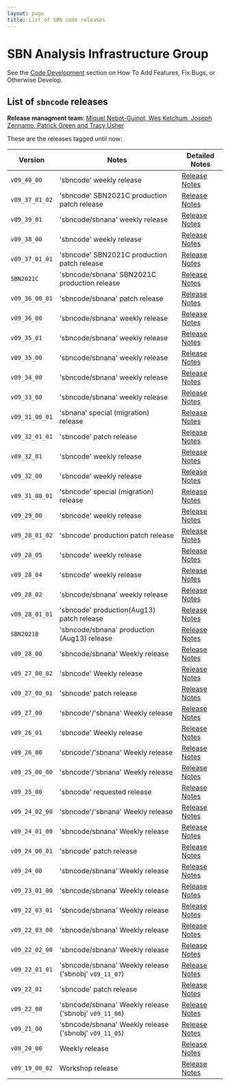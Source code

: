 ```yaml
---
layout: page
title: List of SBN code releases
---
```




SBN Analysis Infrastructure Group
================================================================

See the [Code Development](https://sbnsoftware.github.io/AnalysisInfrastructure/how-to-develop) section on How To Add Features, Fix Bugs, or Otherwise Develop.

List of `sbncode` releases
------------------------------------------------------------------------

**Release managment team**: [Miquel Nebot-Guinot, Wes Ketchum, Joseph Zennamo, Patrick Green and Tracy Usher](mailto:miquel.nebot@ed.ac.uk,wketchum@fnal.gov,jaz8600@fnal.gov)

These are the releases tagged until now:
  
| Version        |      Notes                       |      Detailed Notes                          
|----------------|----------------------------------|--------------------------------------------
|`v09_40_00`     | 'sbncode' weekly release         |[Release Notes](https://github.com/SBNSoftware/SBNSoftware.github.io/blob/master/AnalysisInfrastructure/Releases/sbncode_v09_40_00.md)
|`v09_37_01_02`  | 'sbncode' SBN2021C production patch release  |[Release Notes](https://github.com/SBNSoftware/SBNSoftware.github.io/blob/master/AnalysisInfrastructure/Releases/sbncode_v09_37_01_02.md)
|`v09_39_01`     | 'sbncode/sbnana' weekly release  |[Release Notes](https://github.com/SBNSoftware/SBNSoftware.github.io/blob/master/AnalysisInfrastructure/Releases/sbncode_sbnana_v09_39_01.md)
|`v09_38_00`     | 'sbncode' weekly release         |[Release Notes](https://github.com/SBNSoftware/SBNSoftware.github.io/blob/master/AnalysisInfrastructure/Releases/sbncode_v09_38_00.md)
|`v09_37_01_01`  | 'sbncode' SBN2021C production patch release |[Release Notes](https://github.com/SBNSoftware/SBNSoftware.github.io/blob/master/AnalysisInfrastructure/Releases/sbncode_v09_37_01_01.md)
| `SBN2021C `    | 'sbncode/sbnana' SBN2021C production release |[Release Notes](https://github.com/SBNSoftware/SBNSoftware.github.io/blob/master/AnalysisInfrastructure/Releases/sbncode_sbnana_SBN2021C.md)
|`v09_36_00_01`  | 'sbncode/sbnana' patch release  |[Release Notes](https://github.com/SBNSoftware/SBNSoftware.github.io/blob/master/AnalysisInfrastructure/Releases/sbncode_sbnana_v09_36_00_01.md)
|`v09_36_00`     | 'sbncode/sbnana' weekly release |[Release Notes](https://github.com/SBNSoftware/SBNSoftware.github.io/blob/master/AnalysisInfrastructure/Releases/sbncode_sbnana_v09_36_00.md)
|`v09_35_01`     | 'sbncode/sbnana' weekly release |[Release Notes](https://github.com/SBNSoftware/SBNSoftware.github.io/blob/master/AnalysisInfrastructure/Releases/sbncode_sbnana_v09_35_01.md)
|`v09_35_00`     | 'sbncode/sbnana' weekly release |[Release Notes](https://github.com/SBNSoftware/SBNSoftware.github.io/blob/master/AnalysisInfrastructure/Releases/sbncode_sbnana_v09_35_00.md)
|`v09_34_00`     | 'sbncode/sbnana' weekly release |[Release Notes](https://github.com/SBNSoftware/SBNSoftware.github.io/blob/master/AnalysisInfrastructure/Releases/sbncode_sbnana_v09_34_00.md)
|`v09_33_00`     | 'sbncode/sbnana' weekly release |[Release Notes](https://github.com/SBNSoftware/SBNSoftware.github.io/blob/master/AnalysisInfrastructure/Releases/sbncode_sbnana_v09_33_00.md)
|`v09_31_00_01`  | 'sbnana' special (migration) release |[Release Notes](https://github.com/SBNSoftware/SBNSoftware.github.io/blob/master/AnalysisInfrastructure/Releases/sbnana_v09_31_00_01.md)
|`v09_32_01_01`  | 'sbncode' patch release |[Release Notes](https://github.com/SBNSoftware/SBNSoftware.github.io/blob/master/AnalysisInfrastructure/Releases/sbncode_v09_32_01_01.md)
|`v09_32_01`     | 'sbncode' weekly release |[Release Notes](https://github.com/SBNSoftware/SBNSoftware.github.io/blob/master/AnalysisInfrastructure/Releases/sbncode_v09_32_01.md)
|`v09_32_00`     | 'sbncode' weekly release |[Release Notes](https://github.com/SBNSoftware/SBNSoftware.github.io/blob/master/AnalysisInfrastructure/Releases/sbncode_v09_32_00.md)
|`v09_31_00_01`  | 'sbncode' special (migration) release |[Release Notes](https://github.com/SBNSoftware/SBNSoftware.github.io/blob/master/AnalysisInfrastructure/Releases/sbncode_v09_31_00_01.md)
|`v09_29_00`     | 'sbncode' weekly release |[Release Notes](https://github.com/SBNSoftware/SBNSoftware.github.io/blob/master/AnalysisInfrastructure/Releases/sbncode_v09_29_00.md)
|`v09_28_01_02`  | 'sbncode' production patch release |[Release Notes](https://github.com/SBNSoftware/SBNSoftware.github.io/blob/master/AnalysisInfrastructure/Releases/sbncode_v09_28_01_02.md)
|`v09_28_05`     | 'sbncode' weekly release |[Release Notes](https://github.com/SBNSoftware/SBNSoftware.github.io/blob/master/AnalysisInfrastructure/Releases/sbncode_v09_28_05.md)
|`v09_28_04`     | 'sbncode' weekly release |[Release Notes](https://github.com/SBNSoftware/SBNSoftware.github.io/blob/master/AnalysisInfrastructure/Releases/sbncode_v09_28_04.md)
|`v09_28_02`     | 'sbncode/sbnana' weekly release |[Release Notes](https://github.com/SBNSoftware/SBNSoftware.github.io/blob/master/AnalysisInfrastructure/Releases/sbncode_sbnana_v09_28_02.md)
|`v09_28_01_01`  | 'sbncode' production(Aug13) patch release |[Release Notes](https://github.com/SBNSoftware/SBNSoftware.github.io/blob/master/AnalysisInfrastructure/Releases/sbncode_v09_28_01_01.md)
|`SBN2021B`     | 'sbncode/sbnana' production (Aug13) release |[Release Notes](https://github.com/SBNSoftware/SBNSoftware.github.io/blob/master/AnalysisInfrastructure/Releases/sbncode_sbnana_SBN2021B.md)
|`v09_28_00`     | 'sbncode/sbnana' Weekly release |[Release Notes](https://github.com/SBNSoftware/SBNSoftware.github.io/blob/master/AnalysisInfrastructure/Releases/sbncode_v09_28_00.md)
|`v09_27_00_02`  |    'sbncode' Weekly release                 |    [Release Notes](https://github.com/SBNSoftware/SBNSoftware.github.io/blob/master/AnalysisInfrastructure/Releases/sbncode_v09_27_00_02.md) 
|`v09_27_00_01` |    'sbncode' patch release                  |    [Release Notes](https://github.com/SBNSoftware/SBNSoftware.github.io/blob/master/AnalysisInfrastructure/Releases/sbncode_v09_27_00_01.md)
|`v09_27_00`   |    'sbncode'/'sbnana' Weekly release        |    [Release Notes](https://github.com/SBNSoftware/SBNSoftware.github.io/blob/master/AnalysisInfrastructure/Releases/sbncode_sbnana_v09_27_00.md)
|`v09_26_01`   |    'sbncode' Weekly release                 |    [Release Notes](https://github.com/SBNSoftware/SBNSoftware.github.io/blob/master/AnalysisInfrastructure/Releases/sbncode_v09_26_01.md)
|`v09_26_00`   |    'sbncode'/'sbnana' Weekly release        |    [Release Notes](https://github.com/SBNSoftware/SBNSoftware.github.io/blob/master/AnalysisInfrastructure/Releases/sbncode_sbnana_v09_26_00.md)
|`v09_25_00_00`|    'sbncode'/'sbnana' Weekly release        |    [Release Notes](https://github.com/SBNSoftware/SBNSoftware.github.io/blob/master/AnalysisInfrastructure/Releases/sbncode_sbnana_v09_25_00_00.md)
|`v09_25_00`   |    'sbncode' requested release              |    [Release Notes](https://github.com/SBNSoftware/SBNSoftware.github.io/blob/master/AnalysisInfrastructure/Releases/sbncode_v09_25_00.md) 
|`v09_24_02_00`|    'sbncode'/'sbnana' Weekly release        |    [Release Notes](https://github.com/SBNSoftware/SBNSoftware.github.io/blob/master/AnalysisInfrastructure/Releases/sbncode_sbnana_v09_24_02_00.md)
|`v09_24_01_00`|    'sbncode/sbnana' Weekly release                 |    [Release Notes](https://github.com/SBNSoftware/SBNSoftware.github.io/blob/master/AnalysisInfrastructure/Releases/sbncode_sbnana_v09_24_01_00.md) 
|`v09_24_00_01`|    'sbncode' patch release                  |    [Release Notes](https://github.com/SBNSoftware/SBNSoftware.github.io/blob/master/AnalysisInfrastructure/Releases/sbncode_v09_24_00_01.md) 
|`v09_24_00`   |    'sbncode/sbnana' Weekly release                 |    [Release Notes](https://github.com/SBNSoftware/SBNSoftware.github.io/blob/master/AnalysisInfrastructure/Releases/sbncode_sbnana_v09_24_00.md) 
|`v09_23_01_00`|    'sbncode/sbnana' Weekly release                 |    [Release Notes](https://github.com/SBNSoftware/SBNSoftware.github.io/blob/master/AnalysisInfrastructure/Releases/sbncode_sbnana_v09_23_01_00.md) 
|`v09_22_03_01`|    'sbncode/sbnana' Weekly release                 |    [Release Notes](https://github.com/SBNSoftware/SBNSoftware.github.io/blob/master/AnalysisInfrastructure/Releases/sbncode_sbnana_v09_22_03_01.md)  
|`v09_22_03_00`|    'sbncode/sbnana' Weekly release                 |    [Release Notes](https://github.com/SBNSoftware/SBNSoftware.github.io/blob/master/AnalysisInfrastructure/Releases/sbncode_sbnana_v09_22_03_00.md) 
|`v09_22_02_00`|    'sbncode/sbnana' Weekly release                 |    [Release Notes](https://github.com/SBNSoftware/SBNSoftware.github.io/blob/master/AnalysisInfrastructure/Releases/sbncode_sbnana_v09_22_02_00.md) 
|`v09_22_01_01`|    'sbncode/sbnana' Weekly release ('sbnobj' `v09_11_07`)   |    [Release Notes](https://github.com/SBNSoftware/SBNSoftware.github.io/blob/master/AnalysisInfrastructure/Releases/sbncode_sbnana_v09_22_01_01.md) 
|`v09_22_01`   |    'sbncode' patch release                  |    [Release Notes](https://github.com/SBNSoftware/SBNSoftware.github.io/blob/master/AnalysisInfrastructure/Releases/sbncode_v09_22_01.md) 
|`v09_22_00`   |    'sbncode/sbnana' Weekly release ('sbnobj' `v09_11_06`)   |    [Release Notes](https://github.com/SBNSoftware/SBNSoftware.github.io/blob/master/AnalysisInfrastructure/Releases/sbncode_sbnana_v09_22_00.md)
|`v09_21_00`   |    'sbncode/sbnana' Weekly release ('sbnobj' `v09_11_05`)   |    [Release Notes](https://github.com/SBNSoftware/SBNSoftware.github.io/blob/master/AnalysisInfrastructure/Releases/sbncode%20sbnana%20Releases%20v09_21_00.md)
|`v09_20_00`   |    Weekly release                                    |    [Release Notes]()
|`v09_19_00_02`|    Workshop release                                  |    [Release Notes](https://github.com/SBNSoftware/SBNSoftware.github.io/blob/master/AnalysisInfrastructure/Releases/sbncode%20Releases%20v09_19_00_02%2C%20and%20v09_20_00.md)
  
